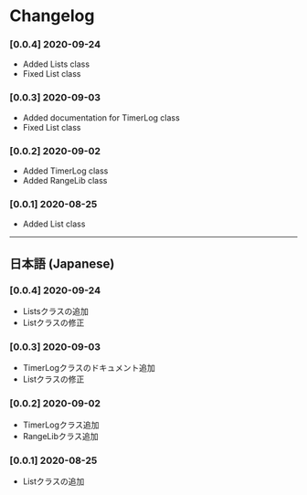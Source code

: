 # Changelog

### [0.0.4] 2020-09-24
* Added Lists class
* Fixed List class

### [0.0.3] 2020-09-03
* Added documentation for TimerLog class
* Fixed List class

### [0.0.2] 2020-09-02
* Added TimerLog class
* Added RangeLib class

### [0.0.1] 2020-08-25
* Added List class

-----------------------------------------------------------------------------------------------------------

## 日本語 (Japanese)

### [0.0.4] 2020-09-24
* Listsクラスの追加
* Listクラスの修正

### [0.0.3] 2020-09-03
* TimerLogクラスのドキュメント追加
* Listクラスの修正

### [0.0.2] 2020-09-02
* TimerLogクラス追加
* RangeLibクラス追加

### [0.0.1] 2020-08-25
* Listクラスの追加
  